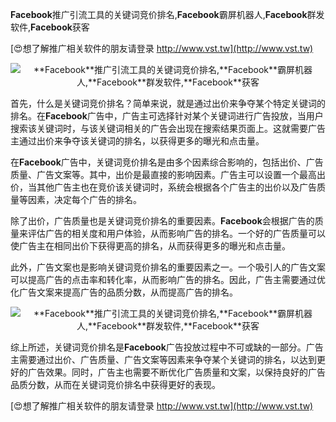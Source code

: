 **Facebook**推广引流工具的关键词竞价排名,**Facebook**霸屏机器人,**Facebook**群发软件,**Facebook**获客

[😍想了解推广相关软件的朋友请登录 http://www.vst.tw](http://www.vst.tw)

 <center><img src="https://vst.tw/MP4/tuiguang/png/3.png" alt="**Facebook**推广引流工具的关键词竞价排名,**Facebook**霸屏机器人,**Facebook**群发软件,**Facebook**获客"></center>

首先，什么是关键词竞价排名？简单来说，就是通过出价来争夺某个特定关键词的排名。在**Facebook**广告中，广告主可选择针对某个关键词进行广告投放，当用户搜索该关键词时，与该关键词相关的广告会出现在搜索结果页面上。这就需要广告主通过出价来争夺该关键词的排名，以获得更多的曝光和点击量。

在**Facebook**广告中，关键词竞价排名是由多个因素综合影响的，包括出价、广告质量、广告文案等。其中，出价是最直接的影响因素。广告主可以设置一个最高出价，当其他广告主也在竞价该关键词时，系统会根据各个广告主的出价以及广告质量等因素，决定每个广告的排名。

除了出价，广告质量也是关键词竞价排名的重要因素。**Facebook**会根据广告的质量来评估广告的相关度和用户体验，从而影响广告的排名。一个好的广告质量可以使广告主在相同出价下获得更高的排名，从而获得更多的曝光和点击量。

此外，广告文案也是影响关键词竞价排名的重要因素之一。一个吸引人的广告文案可以提高广告的点击率和转化率，从而影响广告的排名。因此，广告主需要通过优化广告文案来提高广告的品质分数，从而提高广告的排名。

 <center><img src="https://vst.tw/MP4/tuiguang/png/8.png" alt="**Facebook**推广引流工具的关键词竞价排名,**Facebook**霸屏机器人,**Facebook**群发软件,**Facebook**获客"></center>

综上所述，关键词竞价排名是**Facebook**广告投放过程中不可或缺的一部分。广告主需要通过出价、广告质量、广告文案等因素来争夺某个关键词的排名，以达到更好的广告效果。同时，广告主也需要不断优化广告质量和文案，以保持良好的广告品质分数，从而在关键词竞价排名中获得更好的表现。

[😍想了解推广相关软件的朋友请登录 http://www.vst.tw](http://www.vst.tw)



